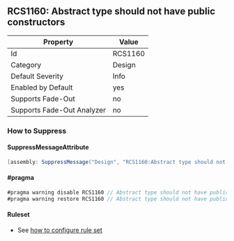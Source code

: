 ## RCS1160: Abstract type should not have public constructors

Property | Value
--- | --- 
Id | RCS1160
Category | Design
Default Severity | Info
Enabled by Default | yes
Supports Fade-Out | no
Supports Fade-Out Analyzer | no

### How to Suppress

#### SuppressMessageAttribute

```csharp
[assembly: SuppressMessage("Design", "RCS1160:Abstract type should not have public constructors.", Justification = "<Pending>")]
```

#### \#pragma

```csharp
#pragma warning disable RCS1160 // Abstract type should not have public constructors.
#pragma warning restore RCS1160 // Abstract type should not have public constructors.
```

#### Ruleset

* See [how to configure rule set](../HowToConfigureAnalyzers.md)
